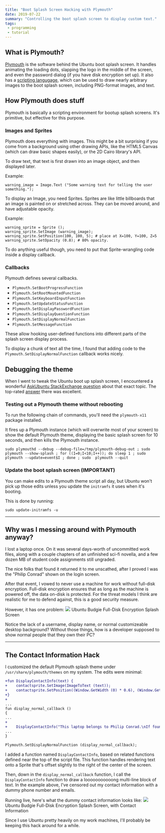 ```yaml
---
title: "Boot Splash Screen Hacking with Plymouth"
date: 2019-07-22
summary: "Controlling the boot splash screen to display custom text."
tags:
 - programming
 - tutorial
---
```


## What is Plymouth?

[Plymouth](https://www.freedesktop.org/wiki/Software/Plymouth) is the software behind the Ubuntu boot splash screen. It handles animating the loading dots, slapping the logo in the middle of the screen, and even the password dialog (if you have disk encryption set up). It also has a [scripting langugage](https://www.freedesktop.org/wiki/Software/Plymouth/Scripts/), which can be used to draw nearly arbitrary images to the boot splash screen, including PNG-format images, and text.

## How Plymouth does stuff

Plymouth is basically a scripting environment for bootup splash screens. It's primitive, but effective for this purpose.

### Images and Sprites

Plymouth does everything with images. This might be a bit surprising if you come from a background using other drawing APIs, like the HTML5 Canvas (which can draw basic shapes easily), or the 2D Cairo library's API.

To draw text, that text is first drawn into an image object, and then displayed later.

Example:

```
warning_image = Image.Text ("Some warning text for telling the user something.");
```

To display an Image, you need Sprites. Sprites are like little billboards that an image is painted on or stretched across. They can be moved around, and have adjustable opacity.

Example:

```
warning_sprite = Sprite ();
warning_sprite.SetImage (warning_image);
warning_sprite.SetPosition(100, 100, 5); # place at X=100, Y=100, Z=5
warning_sprite.SetOpacity (0.8); # 80% opacity.
```

To do anything useful though, you need to put that Sprite-wrangling code inside a display callback.

### Callbacks

Plymouth defines several callbacks.

* `Plymouth.SetBootProgressFunction`
* `Plymouth.SetRootMountedFunction`
* `Plymouth.SetKeyboardInputFunction`
* `Plymouth.SetUpdateStatusFunction`
* `Plymouth.SetDisplayPasswordFunction`
* `Plymouth.SetDisplayQuestionFunction`
* `Plymouth.SetDisplayNormalFunction`
* `Plymouth.SetMessageFunction`

These allow hooking user-defined functions into different parts of the splash screen display process.

To display a chunk of text all the time, I found that adding code to the `Plymouth.SetDisplayNormalFunction` callback works nicely.

## Debugging the theme

When I went to tweak the Ubuntu boot up splash screen, I encountered a wonderful [AskUbuntu StackExchange question](https://askubuntu.com/q/143330) about that exact topic. The top-rated [answer](https://askubuntu.com/a/147769) there was excellent.

### Testing out a Plymouth theme without rebooting

To run the following chain of commands, you'll need the `plymouth-x11` package installed.

It fires up a Plymouth instance (which will overwrite most of your screen) to show the default Plymouth theme, displaying the basic splash screen for 10 seconds, and then kills the Plymouth instance.

```
sudo plymouthd --debug --debug-file=/tmp/plymouth-debug-out ; sudo  plymouth --show-splash ; for ((I=0;I<10;I++)); do sleep 1 ; sudo  plymouth --update=event$I ; done ; sudo  plymouth --quit
```

### Update the boot splash screen (IMPORTANT)

You can make edits to a Plymouth theme script all day, but Ubuntu won't pick up those edits unless you update the `initramfs` it uses when it's booting.

This is done by running:

```
sudo update-initramfs -u
```

***

## Why was I messing around with Plymouth anyway?

I lost a laptop once. On it was several days-worth of uncommitted work files, along with a couple chapters of an unfinished sci-fi novella, and a few dozen MB of student code assignments still ungraded.

The nice folks that found it returned it to me unscathed, after I proved I was the "Philip Conrad" shown on the login screen.

After that event, I vowed to never use a machine for work without full-disk encryption. Full-disk encryption ensures that as long as the machine is powered off, the data on-disk is protected. For the threat models I think are realistic for me to defend against, this is a good security measure.

However, it has one problem:
![](/images/ubuntu-budgie-fde-splash.png) Ubuntu Budgie Full-Disk Encryption Splash Screen

Notice the lack of a username, display name, or normal customizeable desktop background? Without those things, how is a developer supposed to show normal people that they own their PC?

***

## The Contact Information Hack

I customized the default Plymouth splash theme under `/usr/share/plymouth/themes` on my system. The edits were minimal:

```diff
+fun DisplayContactInfo(text) {
+    contactsprite.SetImage(ImageToText (text));
+    contactsprite.SetPosition((Window.GetWidth (0) * 0.6), (Window.GetHeight (0) / 2), 1);
+}
+
...
fun display_normal_callback ()
{
...
+
+    DisplayContactInfo("This laptop belongs to Philip Conrad.\nIf found, please return for a monetary reward.\n\nContact Information:\n- Phone: (555) 555-5555\n- Email: conradp@example.com\n- Alt. Email: philip@example.com\n\nThank you!");
...
}

Plymouth.SetDisplayNormalFunction (display_normal_callback);
```

I added a function named `DisplayContactInfo`, based on related functions defined near the top of the script file. This function handles rendering text onto a Sprite that's offset slightly to the right of the center of the screen.

Then, down in the `display_normal_callback` function, I call the `DisplayContactInfo` function to draw a looooooooooong multi-line block of text. In the example above, I've censored out my contact information with a dummy phone number and emails.

Running live, here's what the dummy contact information looks like:
![](images/ubuntu-budgie-fde-splash-with-contactinfo.png) Ubuntu Budgie Full-Disk Encryption Splash Screen, with Contact Information

Since I use Ubuntu pretty heavily on my work machines, I'll probably be keeping this hack around for a while.

